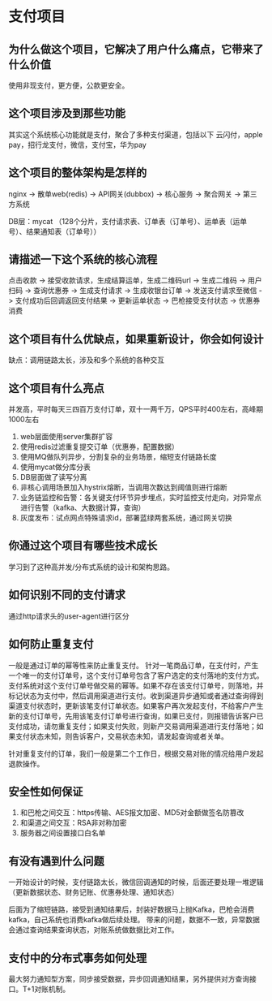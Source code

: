 # 支付项目

## 为什么做这个项目，它解决了用户什么痛点，它带来了什么价值
使用非现支付，更方便，公款更安全。

## 这个项目涉及到那些功能
其实这个系统核心功能就是支付，聚合了多种支付渠道，包括以下
云闪付，apple pay，招行龙支付，微信，支付宝，华为pay

## 这个项目的整体架构是怎样的
nginx -> 散单web(redis) -> API网关(dubbox) -> 
核心服务 -> 聚合网关 -> 第三方系统

DB层：mycat （128个分片，支付请求表、订单表（订单号）、运单表（运单号）、结果通知表（订单号））

## 请描述一下这个系统的核心流程
点击收款 -> 接受收款请求，生成结算运单，生成二维码url -> 生成二维码 -> 用户扫码 -> 查询优惠券 -> 生成支付请求 -> 生成收银台订单 -> 发送支付请求至微信 -> 支付成功后回调返回支付结果 -> 更新运单状态 -> 巴枪接受支付状态 -> 优惠券消费

## 这个项目有什么优缺点，如果重新设计，你会如何设计
缺点：调用链路太长，涉及和多个系统的各种交互

## 这个项目有什么亮点
并发高，平时每天三四百万支付订单，双十一两千万，QPS平时400左右，高峰期1000左右

1. web层面使用server集群扩容
2. 使用redis过滤重复提交订单（优惠券，配置数据）
3. 使用MQ做队列异步，分割复杂的业务场景，缩短支付链路长度
4. 使用mycat做分库分表
5. DB层面做了读写分离
6. 非核心调用场景加入hystrix熔断，当调用次数达到阈值则进行熔断
7. 业务链监控和告警：各关键支付环节异步埋点，实时监控支付走向，对异常点进行告警（kafka、大数据计算，查询）
8. 灰度发布：试点网点特殊请求id，部署蓝绿两套系统，通过网关切换

## 你通过这个项目有哪些技术成长
学习到了这种高并发/分布式系统的设计和架构思路。

## 如何识别不同的支付请求
通过http请求头的user-agent进行区分

## 如何防止重复支付
一般是通过订单的幂等性来防止重复支付。
针对一笔商品订单，在支付时，产生一个唯一的支付订单号，这个支付订单号包含了客户选定的支付落地的支付方式。支付系统对这个支付订单号做交易的幂等。如果不存在该支付订单号，则落地，并标记状态为支付中，然后调用渠道进行支付。收到渠道异步通知或者通过查询得到渠道支付状态时，更新该笔支付订单状态。如果客户再次发起支付，不给客户产生新的支付订单号，先用该笔支付订单号进行查询，如果已支付，则报错告诉客户已支付成功，请勿重复支付；如果支付失败，则新产交易调用渠道进行支付落地；如果支付状态未知，则告诉客户，交易状态未知，请发起查询或者关单。

针对重复支付的订单，我们一般是第二个工作日，根据交易对账的情况给用户发起退款操作。

## 安全性如何保证
1. 和巴枪之间交互：https传输、AES报文加密、MD5对金额做签名防篡改
2. 和渠道之间交互：RSA非对称加密
3. 服务器之间设置接口白名单

## 有没有遇到什么问题

一开始设计的时候，支付链路太长，微信回调通知的时候，后面还要处理一堆逻辑（更新数据状态、财务记账、优惠券处理、通知状态）

后面为了缩短链路，接受到通知结果后，封装好数据马上抛Kafka，巴枪会消费kafka，自己系统也消费kafka做后续处理。
带来的问题，数据不一致，异常数据会通过查询结果查询状态，对账系统做数据比对工作。

## 支付中的分布式事务如何处理
最大努力通知型方案，同步接受数据，异步回调通知结果，另外提供对方查询接口。T+1对账机制。